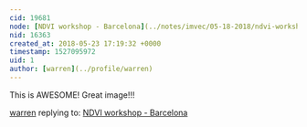 ```yaml
---
cid: 19681
node: [NDVI workshop - Barcelona](../notes/imvec/05-18-2018/ndvi-workshop)
nid: 16363
created_at: 2018-05-23 17:19:32 +0000
timestamp: 1527095972
uid: 1
author: [warren](../profile/warren)
---
```


This is AWESOME! Great image!!!

[warren](../profile/warren) replying to: [NDVI workshop - Barcelona](../notes/imvec/05-18-2018/ndvi-workshop)

